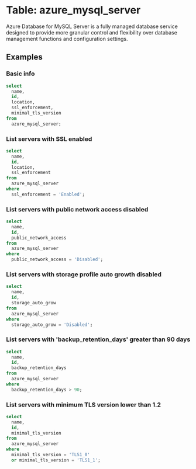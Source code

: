 # Table: azure_mysql_server

Azure Database for MySQL Server is a fully managed database service designed to provide more granular control and flexibility over database management functions and configuration settings.

## Examples

### Basic info

```sql
select
  name,
  id,
  location,
  ssl_enforcement,
  minimal_tls_version
from
  azure_mysql_server;
```

### List servers with SSL enabled

```sql
select
  name,
  id,
  location,
  ssl_enforcement
from
  azure_mysql_server
where
  ssl_enforcement = 'Enabled';
```

### List servers with public network access disabled

```sql
select
  name,
  id,
  public_network_access
from
  azure_mysql_server
where
  public_network_access = 'Disabled';
```

### List servers with storage profile auto growth disabled

```sql
select
  name,
  id,
  storage_auto_grow
from
  azure_mysql_server
where
  storage_auto_grow = 'Disabled';
```

### List servers with 'backup_retention_days' greater than 90 days

```sql
select
  name,
  id,
  backup_retention_days
from
  azure_mysql_server
where
  backup_retention_days > 90;
```

### List servers with minimum TLS version lower than 1.2

```sql
select
  name,
  id,
  minimal_tls_version
from
  azure_mysql_server
where
  minimal_tls_version = 'TLS1_0'
  or minimal_tls_version = 'TLS1_1';
```
